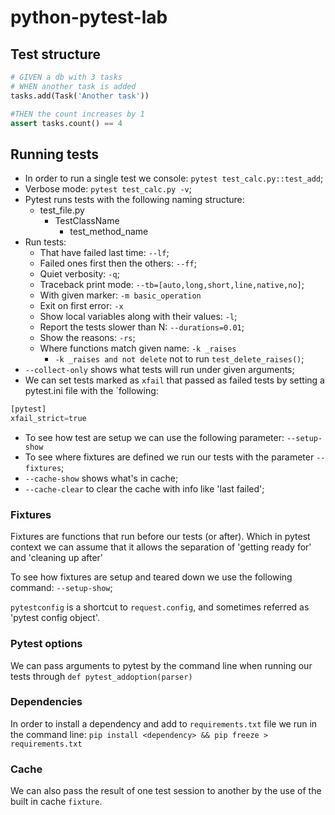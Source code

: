 # python-pytest-lab

## Test structure

```python
# GIVEN a db with 3 tasks
# WHEN another task is added
tasks.add(Task('Another task'))

#THEN the count increases by 1
assert tasks.count() == 4

``` 

## Running tests
- In order to run a single test we console: `pytest test_calc.py::test_add`;
- Verbose mode: `pytest test_calc.py -v`;
- Pytest runs tests with the following naming structure:
    - test_file.py
        - TestClassName
            - test_method_name
- Run tests:
    - That have failed last time: `--lf`;
    - Failed ones first then the others: `--ff`;
    - Quiet verbosity: `-q`;
    - Traceback print mode: `--tb=[auto,long,short,line,native,no]`;
    - With given marker: `-m basic_operation`
    - Exit on first error: `-x`
    - Show local variables along with their values: `-l`;
    - Report the tests slower than N: `--durations=0.01`;
    - Show the reasons: `-rs`;
    - Where functions match given name: `-k _raises`
        - `-k _raises and not delete` not to run `test_delete_raises()`;
- `--collect-only` shows what tests will run under given arguments;
- We can set tests marked as `xfail` that passed as failed tests by setting a pytest.ini file with the `following:
```python
[pytest]
xfail_strict=true
```
- To see how test are setup we can use the following parameter: `--setup-show`
- To see where fixtures are defined we run our tests with the parameter `--fixtures`;
- `--cache-show` shows what's in cache;
- `--cache-clear` to clear the cache with info like 'last failed';

### Fixtures

Fixtures are functions that run before our tests (or after). Which in pytest context we can assume that it allows the separation of 'getting ready for' and 'cleaning up after'

To see how fixtures are setup and teared down we use the following command: `--setup-show`;

`pytestconfig` is a shortcut to `request.config`, and sometimes referred as 'pytest config object'.

### Pytest options

We can pass arguments to pytest by the command line when running our tests through `def pytest_addoption(parser)`

### Dependencies

In order to install a dependency and add to `requirements.txt` file we run in the command line: `pip install <dependency> && pip freeze > requirements.txt`

### Cache

We can also pass the result of one test session to another by the use of the built in cache `fixture`.